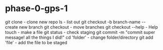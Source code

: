 # phase-0-gps-1
git clone - clone new repo
ls - list out
git checkout -b branch-name   -- create new branch
git checkout - move branches
git checkout --help   - Help 
touch - make a file
git status - check staging 
git commit -m "commit super message! all the things I did!"
cd 'folder'  - change folder/directory
git add 'file' - add the file to be staged

